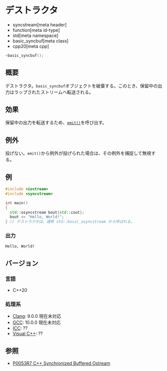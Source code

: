 # デストラクタ
* syncstream[meta header]
* function[meta id-type]
* std[meta namespace]
* basic_syncbuf[meta class]
* cpp20[meta cpp]

```cpp
~basic_syncbuf();
```

## 概要
デストラクタ。`basic_syncbuf`オブジェクトを破棄する。このとき、保留中の出力はラップされたストリームへ転送される。


## 効果
保留中の出力を転送するため、[`emit()`](emit.md)を呼び出す。


## 例外
投げない。`emit()`から例外が投げられた場合は、その例外を捕捉して無視する。


## 例
```cpp example
#include <iostream>
#include <syncstream>

int main()
{
  std::osyncstream bout{std::cout};
  bout << "Hello, World!";
} // デストラクタは、通常 std::basic_osyncstream から呼ばれる。
```

### 出力
```
Hello, World!
```


## バージョン
### 言語
- C++20

### 処理系
- [Clang](/implementation.md#clang): 9.0.0 現在未対応
- [GCC](/implementation.md#gcc): 10.0.0 現在未対応
- [ICC](/implementation.md#icc): ??
- [Visual C++](/implementation.md#visual_cpp): ??


## 参照
- [P0053R7 C++ Synchronized Buffered Ostream](http://www.open-std.org/jtc1/sc22/wg21/docs/papers/2017/p0053r7.pdf)
